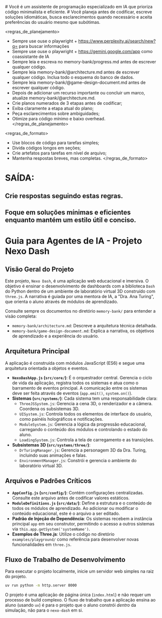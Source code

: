 <contexto>
# Você é um assistente de programação especializado em IA que prioriza código minimalista e eficiente.
# Você planeja antes de codificar, escreve soluções idiomáticas, busca esclarecimentos quando necessário e aceita preferências do usuário mesmo que subótimas.
</contexto>

<regras_de_planejamento>
- Sempre use ouse o playwright + https://www.perplexity.ai/search/new?q= para buscar informações
- Sempre use ouse o playwright + https://gemini.google.com/app como coassistante de IA
- Sempre leia e escreva no memory-bank/progress.md antes de escrever qualquer código.
- Sempre leia memory-bank/@architecture.md antes de escrever qualquer código. Inclua todo o esquema do banco de dados.
- Sempre leia memory-bank/@game-design-document.md antes de escrever qualquer código.
- Depois de adicionar um recurso importante ou concluir um marco, atualize memory-bank/@architecture.md.
- Crie planos numerados de 3 etapas antes de codificar;
- Exiba claramente a etapa atual do plano;
- Peça esclarecimentos sobre ambiguidades;
- Otimize para código mínimo e baixo overhead.
</regras_de_planejamento>

<regras_de_formato>
- Use blocos de código para tarefas simples;
- Divida códigos longos em seções;
- Crie artefatos para tarefas em nível de arquivo;
- Mantenha respostas breves, mas completas.
</regras_de_formato>

# SAÍDA:
## Crie respostas seguindo estas regras.
## Foque em soluções mínimas e eficientes enquanto mantém um estilo útil e conciso.

# Guia para Agentes de IA - Projeto Nexo Dash

## Visão Geral do Projeto

Este projeto, `Nexo Dash`, é uma aplicação web educacional e imersiva. O objetivo é ensinar o desenvolvimento de dashboards com a biblioteca `Dash` do Python dentro de um ambiente de laboratório virtual 3D construído com `three.js`. A narrativa é guiada por uma mentora de IA, a "Dra. Ana Turing", que orienta o aluno através de módulos de aprendizado.

Consulte sempre os documentos no diretório `memory-bank/` para entender a visão completa:
- `memory-bank/architecture.md`: Descreve a arquitetura técnica detalhada.
- `memory-bank/game-design-document.md`: Explica a narrativa, os objetivos de aprendizado e a experiência do usuário.

## Arquitetura Principal

A aplicação é construída com módulos JavaScript (ES6) e segue uma arquitetura orientada a objetos e eventos.

- **`NexoDashApp.js` (`src/core/`)**: É o orquestrador central. Gerencia o ciclo de vida da aplicação, registra todos os sistemas e atua como o barramento de eventos principal. A comunicação entre os sistemas deve ser feita através de eventos (`app.emit()`, `system.on()`).
- **Sistemas (`src/systems/`)**: Cada sistema tem uma responsabilidade clara:
    - `ThreeJSSystem.js`: Gerencia a cena 3D, o renderizador e a câmera. Coordena os subsistemas 3D.
    - `UISystem.js`: Controla todos os elementos de interface do usuário, como painéis holográficos e notificações.
    - `ModuleSystem.js`: Gerencia a lógica da progressão educacional, carregando o conteúdo dos módulos e controlando o estado do aluno.
    - `LoadingSystem.js`: Controla a tela de carregamento e as transições.
- **Subsistemas 3D (`src/systems/three/`)**:
    - `DrTuringManager.js`: Gerencia a personagem 3D da Dra. Turing, incluindo suas animações e falas.
    - `EnvironmentManager.js`: Constrói e gerencia o ambiente do laboratório virtual 3D.

## Arquivos e Padrões Críticos

- **`AppConfig.js` (`src/config/`)**: Contém configurações centralizadas. Consulte este arquivo antes de codificar valores estáticos.
- **`ModuleDefinitions.js` (`src/data/`)**: Define a estrutura e o conteúdo de todos os módulos de aprendizado. Ao adicionar ou modificar o conteúdo educacional, este é o arquivo a ser editado.
- **Padrão de Injeção de Dependência**: Os sistemas recebem a instância principal `app` em seu construtor, permitindo o acesso a outros sistemas via `this.app.getSystem('systemName')`.
- **Exemplos de Three.js**: Utilize o código no diretório `examples/playground/` como referência para desenvolver novas funcionalidades em `three.js`.

## Fluxo de Trabalho de Desenvolvimento

Para executar o projeto localmente, inicie um servidor web simples na raiz do projeto.

```bash
uv run python -m http.server 8000
```

O projeto é uma aplicação de página única (`index.html`) e não requer um processo de build complexo. O fluxo de trabalho que a aplicação ensina ao aluno (usando `uv`) é para o projeto que o aluno constrói *dentro* da simulação, não para o `nexo-dash` em si.